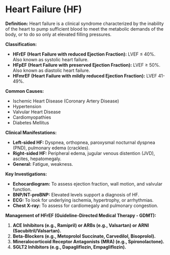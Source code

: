 # Heart Failure (HF)

**Definition:** Heart failure is a clinical syndrome characterized by the inability of the heart to pump sufficient blood to meet the metabolic demands of the body, or to do so only at elevated filling pressures.

**Classification:**
-   **HFrEF (Heart Failure with reduced Ejection Fraction):** LVEF ≤ 40%. Also known as systolic heart failure.
-   **HFpEF (Heart Failure with preserved Ejection Fraction):** LVEF ≥ 50%. Also known as diastolic heart failure.
-   **HFmrEF (Heart Failure with mildly reduced Ejection Fraction):** LVEF 41-49%.

**Common Causes:**
-   Ischemic Heart Disease (Coronary Artery Disease)
-   Hypertension
-   Valvular Heart Disease
-   Cardiomyopathies
-   Diabetes Mellitus

**Clinical Manifestations:**
-   **Left-sided HF:** Dyspnea, orthopnea, paroxysmal nocturnal dyspnea (PND), pulmonary edema (crackles).
-   **Right-sided HF:** Peripheral edema, jugular venous distention (JVD), ascites, hepatomegaly.
-   **General:** Fatigue, weakness.

**Key Investigations:**
-   **Echocardiogram:** To assess ejection fraction, wall motion, and valvular function.
-   **BNP/NT-proBNP:** Elevated levels support a diagnosis of HF.
-   **ECG:** To look for underlying ischemia, hypertrophy, or arrhythmias.
-   **Chest X-ray:** To assess for cardiomegaly and pulmonary congestion.

**Management of HFrEF (Guideline-Directed Medical Therapy - GDMT):**
1.  **ACE Inhibitors (e.g., Ramipril) or ARBs (e.g., Valsartan) or ARNI (Sacubitril/Valsartan).**
2.  **Beta-Blockers (e.g., Metoprolol Succinate, Carvedilol, Bisoprolol).**
3.  **Mineralocorticoid Receptor Antagonists (MRA) (e.g., Spironolactone).**
4.  **SGLT2 Inhibitors (e.g., Dapagliflozin, Empagliflozin).**
